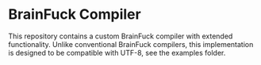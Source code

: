 # BrainFuck Compiler

This repository contains a custom BrainFuck compiler with extended functionality. Unlike conventional BrainFuck compilers, this implementation is designed to be compatible with UTF-8, see the examples folder.
